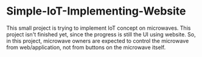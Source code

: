 # Simple-IoT-Implementing-Website
This small project is trying to implement IoT concept on microwaves. This project isn't finished yet, since the progress is still the UI using website. So, in this project, microwave owners are expected to control the microwave from web/application, not from buttons on the microwave itself.
